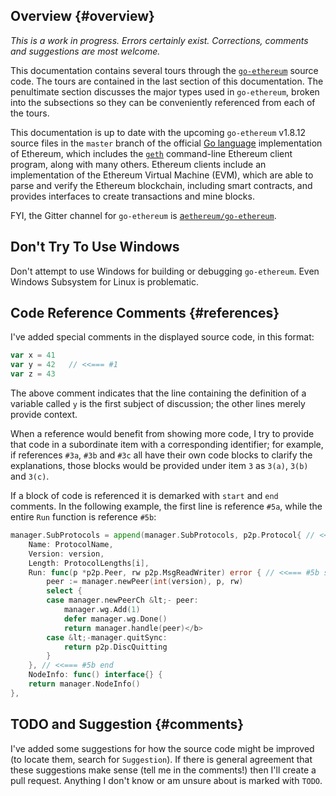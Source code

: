 ## Overview {#overview}

_This is a work in progress. Errors certainly exist. Corrections, comments and suggestions are most welcome._

This documentation contains several tours through the [`go-ethereum`](https://github.com/ethereum/go-ethereum) source code. The tours are contained in the last section of this documentation. The penultimate section discusses the major types used in `go-ethereum`, broken into the subsections so they can be conveniently referenced from each of the tours. 

This documentation is up to date with the upcoming `go-ethereum` v1.8.12 source files in the `master` branch of the official [Go language](https://golang.org/) implementation of Ethereum, which includes the [`geth`](https://github.com/ethereum/go-ethereum/tree/master/core/vm) command-line Ethereum client program, along with many others. Ethereum clients include an implementation of the Ethereum Virtual Machine \(EVM\), which are able to parse and verify the Ethereum blockchain, including smart contracts, and provides interfaces to create transactions and mine blocks.

FYI, the Gitter channel for `go-ethereum` is [a`ethereum/go-ethereum`](https://gitter.im/ethereum/go-ethereum).

## Don&apos;t Try To Use Windows
Don&apos;t attempt to use Windows for building or debugging `go-ethereum`. Even Windows Subsystem for Linux is problematic.

## Code Reference Comments {#references}
I&apos;ve added special comments in the displayed source code, in this format:
```go
var x = 41
var y = 42   // <<=== #1
var z = 43
```
The above comment indicates that the line containing the definition of a variable called `y` is the first subject of discussion; the other lines merely provide context.

When a reference would benefit from showing more code, I try to provide that code in a subordinate item with a corresponding identifier; for example, if references `#3a`, `#3b` and `#3c` all have their own code blocks to clarify the explanations, those blocks would be provided under item `3` as `3(a)`, `3(b)` and `3(c)`.

If a block of code is referenced it is demarked with `start` and `end` comments. In the following example, the first line is reference `#5a`, while the entire `Run` function is reference `#5b`:
```go
manager.SubProtocols = append(manager.SubProtocols, p2p.Protocol{ // <<=== #5a
    Name: ProtocolName,
    Version: version,
    Length: ProtocolLengths[i],
    Run: func(p *p2p.Peer, rw p2p.MsgReadWriter) error { // <<=== #5b start
        peer := manager.newPeer(int(version), p, rw)
        select {
        case manager.newPeerCh &lt;- peer:
            manager.wg.Add(1)
            defer manager.wg.Done()
            return manager.handle(peer)</b>
        case &lt;-manager.quitSync:
            return p2p.DiscQuitting
        }
    }, // <<=== #5b end
    NodeInfo: func() interface{} {
    return manager.NodeInfo()
},
```

## TODO and Suggestion {#comments}
I've added some suggestions for how the source code might be improved \(to locate them, search for `Suggestion`\). If there is general agreement that these suggestions make sense \(tell me in the comments!\) then I'll create a pull request. Anything I don't know or am unsure about is marked with `TODO`.

